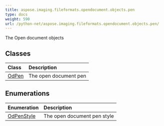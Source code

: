 ```yaml
---
title: aspose.imaging.fileformats.opendocument.objects.pen
type: docs
weight: 590
url: /python-net/aspose.imaging.fileformats.opendocument.objects.pen/
---
```



The Open document objects

## **Classes**
| **Class** | **Description** |
| :- | :- |
| [OdPen](/imaging/python-net/aspose.imaging.fileformats.opendocument.objects.pen/odpen/) | The open document pen |
## **Enumerations**
| **Enumeration** | **Description** |
| :- | :- |
| [OdPenStyle](/imaging/python-net/aspose.imaging.fileformats.opendocument.objects.pen/odpenstyle/) | The open document pen style |
